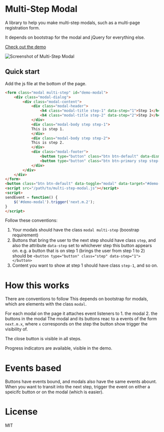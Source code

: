 # Multi-Step Modal
A library to help you make multi-step modals, such as a multi-page
registration form.

It depends on bootstrap for the modal and jQuery for everything else.

[Check out the demo](http://ngzhian.github.io/multi-step-modal/)

![Screenshot of Multi-Step Modal](https://raw.githubusercontent.com/ngzhian/multi-step-modal/master/ss.png)

## Quick start
Add the js file at the bottom of the page.

```html
<form class="modal multi-step" id="demo-modal">
    <div class="modal-dialog">
        <div class="modal-content">
            <div class="modal-header">
                <h4 class="modal-title step-1" data-step="1">Step 1</h4>
                <h4 class="modal-title step-2" data-step="2">Step 2</h4>
            </div>
            <div class="modal-body step step-1">
            This is step 1.
            </div>
            <div class="modal-body step step-2">
            This is step 2.
            </div>
            <div class="modal-footer">
                <button type="button" class="btn btn-default" data-dismiss="modal">Close</button>
                <button type="button" class="btn btn-primary step step-1" data-step="1" onclick="sendEvent()">Continue</button>
            </div>
        </div>
    </div>
</form>
<button class="btn btn-default" data-toggle="modal" data-target="#demo-modal">Show</button>
<script src="/path/to/multi-step-modal.js"></script>
<script>
sendEvent = function() {
    $('#demo-modal').trigger('next.m.2');
}
</script>
```

Follow these conventions:

1. Your modals should have the class `modal multi-step` (boostrap requirement)
2. Buttons that bring the user to the next step should have class
        `step`, and also the attribute `data-step` set to whichever step
        this button appears on.
        e.g. a button that is on step 1 (brings the user from step 1 to 2)
        should be
        ```
        <button type="button" class="step" data-step="1"></button>
        ```
3. Content you want to show at step 1 should have class `step-1`, and so
        on.

# How this works
There are conventions to follow 
This depends on bootstrap for modals, which are elements with the class
`modal`.

For each modal on the page it attaches event listeners to
    1. the modal
    2. the buttons in the modal
The modal and its buttons reac to a events of the form `next.m.x`, where `x`
corresponds on the step the button show trigger the visibility of.

The close button is visible in all steps.

Progress indicators are available, visible in the demo.

# Events based
Buttons have events bound, and modals also have the same events abount.
When you want to transit into the next step, trigger the event on either
a speicifc button or on the modal (which is easier).

# License
MIT
